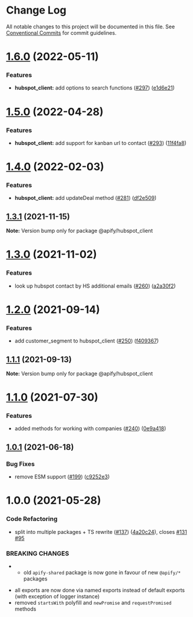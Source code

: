 # Change Log

All notable changes to this project will be documented in this file.
See [Conventional Commits](https://conventionalcommits.org) for commit guidelines.

# [1.6.0](https://github.com/apify/apify-shared-js/compare/@apify/hubspot_client@1.5.0...@apify/hubspot_client@1.6.0) (2022-05-11)


### Features

* **hubspot_client:** add options to search functions ([#297](https://github.com/apify/apify-shared-js/issues/297)) ([e1d6e21](https://github.com/apify/apify-shared-js/commit/e1d6e21c943008f79687b47861d598ec68422b30))





# [1.5.0](https://github.com/apify/apify-shared-js/compare/@apify/hubspot_client@1.4.0...@apify/hubspot_client@1.5.0) (2022-04-28)


### Features

* **hubspot_client:** add support for kanban url to contact ([#293](https://github.com/apify/apify-shared-js/issues/293)) ([11f4fa8](https://github.com/apify/apify-shared-js/commit/11f4fa86bd9ada07ec69101c9cce286e359e63bd))





# [1.4.0](https://github.com/apify/apify-shared-js/compare/@apify/hubspot_client@1.3.1...@apify/hubspot_client@1.4.0) (2022-02-03)


### Features

* **hubspot_client:** add updateDeal method ([#281](https://github.com/apify/apify-shared-js/issues/281)) ([df2e509](https://github.com/apify/apify-shared-js/commit/df2e50999b09cbda6c38561c448d7380bd82e87c))





## [1.3.1](https://github.com/apify/apify-shared-js/compare/@apify/hubspot_client@1.3.0...@apify/hubspot_client@1.3.1) (2021-11-15)

**Note:** Version bump only for package @apify/hubspot_client





# [1.3.0](https://github.com/apify/apify-shared-js/compare/@apify/hubspot_client@1.2.0...@apify/hubspot_client@1.3.0) (2021-11-02)


### Features

* look up hubspot contact by HS additional emails ([#260](https://github.com/apify/apify-shared-js/issues/260)) ([a2a30f2](https://github.com/apify/apify-shared-js/commit/a2a30f2a7ca119fb70602287ad539c595a93fd08))





# [1.2.0](https://github.com/apify/apify-shared-js/compare/@apify/hubspot_client@1.1.1...@apify/hubspot_client@1.2.0) (2021-09-14)


### Features

* add customer_segment to hubspot_client ([#250](https://github.com/apify/apify-shared-js/issues/250)) ([f409367](https://github.com/apify/apify-shared-js/commit/f409367085253b088ce222a29aefb5e89d35863d))





## [1.1.1](https://github.com/apify/apify-shared-js/compare/@apify/hubspot_client@1.1.0...@apify/hubspot_client@1.1.1) (2021-09-13)

**Note:** Version bump only for package @apify/hubspot_client





# [1.1.0](https://github.com/apify/apify-shared-js/compare/@apify/hubspot_client@1.0.1...@apify/hubspot_client@1.1.0) (2021-07-30)


### Features

* added methods for working with companies ([#240](https://github.com/apify/apify-shared-js/issues/240)) ([0e9a418](https://github.com/apify/apify-shared-js/commit/0e9a418a73cbaf44ebc73f1b2f079e2c4c8bd34b))





## [1.0.1](https://github.com/apify/apify-shared-js/compare/@apify/hubspot_client@1.0.0...@apify/hubspot_client@1.0.1) (2021-06-18)


### Bug Fixes

* remove ESM support ([#199](https://github.com/apify/apify-shared-js/issues/199)) ([c9252e3](https://github.com/apify/apify-shared-js/commit/c9252e326923d6cbb568a474b78d046380cba119))





# 1.0.0 (2021-05-28)


### Code Refactoring

* split into multiple packages + TS rewrite ([#137](https://github.com/apify/apify-shared-js/issues/137)) ([4a20c24](https://github.com/apify/apify-shared-js/commit/4a20c241edbaa697c337ab5e53dd7400fd3a6658)), closes [#131](https://github.com/apify/apify-shared-js/issues/131) [#95](https://github.com/apify/apify-shared-js/issues/95)


### BREAKING CHANGES

* - old `apify-shared` package is now gone in favour of new `@apify/*` packages
- all exports are now done via named exports instead of default exports (with exception of logger instance)
- removed `startsWith` polyfill and `newPromise` and `requestPromised` methods
